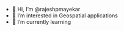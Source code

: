- 👋 Hi, I’m @rajeshpmayekar
- 👀 I’m interested in Geospatial applications
- 🌱 I’m currently learning

<!---
rajeshpmayekar/rajeshpmayekar is a ✨ special ✨ repository because its `README.md` (this file) appears on your GitHub profile.
You can click the Preview link to take a look at your changes.
--->
